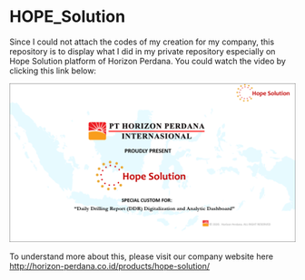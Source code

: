 # HOPE_Solution
Since I could not attach the codes of my creation for my company, this repository is to display what I did in my private repository especially on Hope Solution platform of Horizon Perdana. You could watch the video by clicking this link below:

[![Watch the video](https://github.com/panjoel4/Python_for_Geoscientist-Pycon2020/blob/main/Images/thumbnail.PNG)](https://www.youtube.com/watch?v=UQr0DEzQQyw)

To understand more about this, please visit our company website here http://horizon-perdana.co.id/products/hope-solution/

